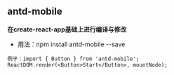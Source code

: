 ## antd-mobile
**在create-react-app基础上进行编译与修改**

- 用法：npm install antd-mobile --save

`例子：import { Button } from 'antd-mobile'; ReactDOM.render(<Button>Start</Button>, mountNode);`

